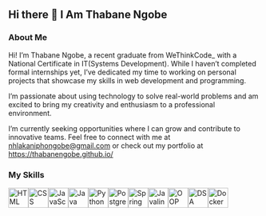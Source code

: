 ## Hi there 👋 I Am Thabane Ngobe
### About Me
Hi! I’m Thabane Ngobe, a recent graduate from WeThinkCode_ with a National Certificate in IT(Systems Development). While I haven’t completed formal internships yet, I’ve dedicated my time to working on personal projects that showcase my skills in web development and programming.

I’m passionate about using technology to solve real-world problems and am excited to bring my creativity and enthusiasm to a professional environment.
 
 I’m currently seeking opportunities where I can grow and contribute to innovative teams. Feel free to connect with me at nhlakaniphongobe@gmail.com or check out my portfolio at https://thabanengobe.github.io/

### My Skills
<div style="display: flex; align-items: center;">
    <img src="https://img.shields.io/badge/-HTML-E34F26?style=flat-square&logo=html5&logoColor=ffffff" alt="HTML" height="40" />
    <img src="https://img.shields.io/badge/-CSS-1572B6?style=flat-square&logo=css3&logoColor=ffffff" alt="CSS" height="40" />
    <img src="https://img.shields.io/badge/-JavaScript-F7DF1E?style=flat-square&logo=javascript&logoColor=333333" alt="JavaScript" height="40" />
    <img src="https://img.shields.io/badge/-Java-007396?style=flat-square&logo=java&logoColor=ffffff" alt="Java" height="40" />
    <img src="https://img.shields.io/badge/-Python-3776AB?style=flat-square&logo=python&logoColor=ffffff" alt="Python" height="40" />
    <img src="https://img.shields.io/badge/-PostgreSQL-4169E1?style=flat-square&logo=postgresql&logoColor=ffffff" alt="PostgreSQL" height="40" />
    <img src="https://img.shields.io/badge/-Spring%20Boot-6DB33F?style=flat-square&logo=spring&logoColor=ffffff" alt="Spring Boot" height="40" />
    <img src="https://img.shields.io/badge/-Javalin-4D4D4D?style=flat-square&logo=javalin&logoColor=ffffff" alt="Javalin" height="40" />
    <img src="https://img.shields.io/badge/-OOP-4D4D4D?style=flat-square&logo=java&logoColor=#FFFFE0" alt="OOP" height="40" />
    <img src="https://img.shields.io/badge/-DSA-4D4D4D?style=flat-square&logo=java&logoColor=#FFD700" alt="DSA" height="40" />
    <img src="https://img.shields.io/badge/-Docker-2496ED?style=flat-square&logo=docker&logoColor=#FFD600" alt="Docker" height="40" />
</div>
